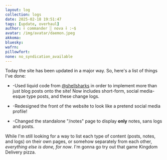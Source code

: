 ```yaml
---
layout: log
collection: logs
date: 2025-02-18 19:51:47
tags: [update, overhaul]
author: ⸸ commander ░ nova ⸸ :~$
avatar: /img/avatar/daemon.jpeg
akkoma: 
bluesky: 
wafrn: 
pillowfort: 
none: no_syndication_available 
---
```

Today the site has been updated in a major way. So, here's a list of things I've done:

* -Used liquid code from <a href="https://shellsharks.social/@shellsharks" target="_blank">@shellsharks</a> in order to implement more than just blog posts onto the site! Now includes short-form, social media-esque type posts, and these change logs.

* -Redesigned the front of the website to look like a pretend social media profile!

* -Changed the standalone "/notes" page to display **only** notes, sans logs and posts.

While I'm still looking for a way to list each type of content (posts, notes, and logs) on their own pages, or somehow separately from each other, *everything else is done, for now*. I'm gonna go try out that game Kingdom Delivery pizza.